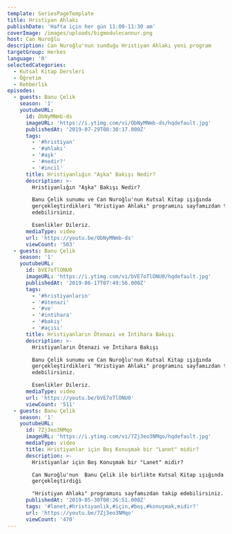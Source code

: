 ```yaml
---
template: SeriesPageTemplate
title: Hristiyan Ahlakı
publishDate: 'Hafta için her gün 11:00-11:30 am'
coverImage: /images/uploads/bigmodulecannur.png
host: Can Nuroğlu
description: Can Nuroğlu'nun sunduğu Hristiyan Ahlakı yeni program
targetGroup: Herkes
language: '0'
selectedCategories:
  - Kutsal Kitap Dersleri
  - Öğretim
  - Rehberlik
episodes:
  - guests: Banu Çelik
    season: '1'
    youtubeURL:
      id: ObNyMNmb-ds
      imageURL: 'https://i.ytimg.com/vi/ObNyMNmb-ds/hqdefault.jpg'
      publishedAt: '2019-07-29T08:30:17.000Z'
      tags:
        - '#hristiyan'
        - '#ahlakı'
        - '#aşk'
        - '#nedir?'
        - '#incil'
      title: Hristiyanlığın "Aşka" Bakışı Nedir?
      description: >-
        Hristiyanlığın "Aşka" Bakışı Nedir?

        Banu Çelik sunumu ve Can Nuroğlu'nun Kutsal Kitap ışığında
        gerçekleştirdikleri "Hristiyan Ahlakı" programını sayfamızdan takip
        edebilirsiniz. 

        Esenlikler Dileriz.
      mediaType: video
      url: 'https://youtu.be/ObNyMNmb-ds'
      viewCount: '503'
  - guests: Banu Çelik
    season: '1'
    youtubeURL:
      id: bVE7oTlONU0
      imageURL: 'https://i.ytimg.com/vi/bVE7oTlONU0/hqdefault.jpg'
      publishedAt: '2019-06-17T07:49:56.000Z'
      tags:
        - '#hristiyanların'
        - '#ötenazi'
        - '#ve'
        - '#intihara'
        - '#bakış'
        - '#açısı'
      title: Hristiyanların Ötenazi ve İntihara Bakışı
      description: >-
        Hristiyanların Ötenazi ve İntihara Bakışı

        Banu Çelik sunumu ve Can Nuroğlu'nun Kutsal Kitap ışığında
        gerçekleştirdikleri "Hristiyan Ahlakı" programını sayfamızdan takip
        edebilirsiniz. 

        Esenlikler Dileriz.
      mediaType: video
      url: 'https://youtu.be/bVE7oTlONU0'
      viewCount: '511'
  - guests: Banu Çelik
    season: '1'
    youtubeURL:
      id: 7Zj3eo3NMqo
      imageURL: 'https://i.ytimg.com/vi/7Zj3eo3NMqo/hqdefault.jpg'
      mediaType: video
      title: Hristiyanlar için Boş Konuşmak bir "Lanet" midir?
      description: >-
        Hristiyanlar için Boş Konuşmak bir "Lanet" midir?

        Can Nuroğlu'nun  Banu Çelik ile birlikte Kutsal Kitap ışığında
        gerçekleştirdiği

        "Hristiyan Ahlakı" programını sayfamızdan takip edebilirsiniz.
      publishedAt: '2019-05-30T08:26:51.000Z'
      tags: '#lanet,#hristiyanlık,#için,#boş,#konuşmak,midir?'
      url: 'https://youtu.be/7Zj3eo3NMqo'
      viewCount: '470'
---
```


